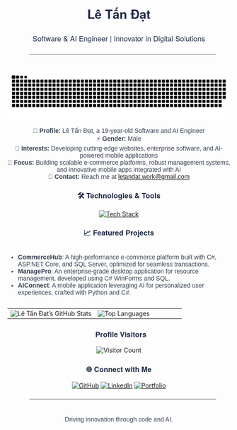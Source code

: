 <!-- Professional Header -->
<div align="center">
  <h1 style="font-family: 'Helvetica Neue', sans-serif; color: #1e2a44; font-weight: bold;">Lê Tấn Đạt</h1>
  <h3 style="font-family: 'Helvetica Neue', sans-serif; color: #1e2a44; font-weight: normal;">Software & AI Engineer | Innovator in Digital Solutions</h3>
  <pre style="font-family: monospace; color: #6b7280;">
  ──────────────────────────────────────────────────
  </pre>
</div>

<!-- Snake Animation -->
<div align="center">
  <img src="https://github.com/1999AZZAR/1999AZZAR/blob/readme/resources/grid-snake.svg" alt="snake animation">
</div>

<!-- Introduction Section -->
<div align="center">
  <p style="font-family: 'Arial', sans-serif; color: #374151;">
    👤 <b>Profile:</b> Lê Tấn Đạt, a 19-year-old Software and AI Engineer<br>
    ⚡️ <b>Gender:</b> Male<br>
    🎯 <b>Interests:</b> Developing cutting-edge websites, enterprise software, and AI-powered mobile applications<br>
    💼 <b>Focus:</b> Building scalable e-commerce platforms, robust management systems, and innovative mobile apps integrated with AI<br>
    📧 <b>Contact:</b> Reach me at <a href="mailto:letandat.work@gmail.com">letandat.work@gmail.com</a>
  </p>
</div>

<!-- Technology Stack -->
<div align="center">
  <h3 style="font-family: 'Helvetica Neue', sans-serif; color: #1e2a44;">🛠️ Technologies & Tools</h3>
  <p>
    <a href="https://skillicons.dev">
      <img src="https://skillicons.dev/icons?i=cs,html,css,js,python,sql,vscode,git,github,dotnet,sqlite&perline=10" alt="Tech Stack">
    </a>
  </p>
</div>

<!-- Key Projects -->
<div align="center">
  <h3 style="font-family: 'Helvetica Neue', sans-serif; color: #1e2a44;">📈 Featured Projects</h3>
  <ul style="font-family: 'Arial', sans-serif; color: #374151; text-align: left; display: inline-block;">
    <li><b>CommerceHub</b>: A high-performance e-commerce platform built with C#, ASP.NET Core, and SQL Server, optimized for seamless transactions.</li>
    <li><b>ManagePro</b>: An enterprise-grade desktop application for resource management, developed using C# WinForms and SQL.</li>
    <li><b>AIConnect</b>: A mobile application leveraging AI for personalized user experiences, crafted with Python and C#.</li>
  </ul>
</div>

<!-- GitHub Stats -->
<p align="center">
  <table align="center">
    <tr>
      <td width="50%">
        <img src="https://github-readme-stats.vercel.app/api?username=LeDat1709&theme=material-palenight&show_icons=true&count_private=true&border_color=1e2a44" alt="Lê Tấn Đạt’s GitHub Stats">
<!--         <img src="https://github-readme-streak-stats.herokuapp.com/?user=LeDat1709&theme=radical&hide_border=false" alt="Streak Stats"> -->
      </td>
      <td width="50%">
        <img src="https://github-readme-stats.anuraghazra1.vercel.app/api/top-langs/?username=LeDat1709&theme=material-palenight&hide_border=false&langs_count=8&border_color=1e2a44" alt="Top Languages">
      </td>
    </tr>
  </table>
</p>

<!-- Visitor Counter -->
<div align="center">
  <h3 style="font-family: 'Helvetica Neue', sans-serif; color: #1e2a44;">👀 Profile Visitors</h3>
  <p>
    <img src="https://profile-counter.glitch.me/LeDat1709/count.svg" alt="Visitor Count">
  </p>
</div>

<!-- Connect Section -->
<div align="center">
  <h3 style="font-family: 'Helvetica Neue', sans-serif; color: #1e2a44;">🌐 Connect with Me</h3>
  <p>
    <a href="https://github.com/LeDat1709"><img src="https://img.shields.io/badge/GitHub-%2312100E.svg?&style=flat&logo=github&logoColor=white&color=1e2a44" alt="GitHub"></a>
    <a href="https://www.linkedin.com/in/letandat/"><img src="https://img.shields.io/badge/LinkedIn-%230A66C2.svg?&style=flat&logo=linkedin&logoColor=white&color=1e2a44" alt="LinkedIn"></a>
    <a href="https://letandat.id.vn/"><img src="https://img.shields.io/badge/Portfolio-%23000000.svg?&style=flat&logo=firefox&logoColor=white&color=1e2a44" alt="Portfolio"></a>
  </p>
</div>

<!-- Footer -->
<div align="center">
  <pre style="font-family: monospace; color: #6b7280;">
  ──────────────────────────────────────────────────
  </pre>
  <p style="font-family: 'Arial', sans-serif; color: #374151;">Driving innovation through code and AI.</p>
</div>
